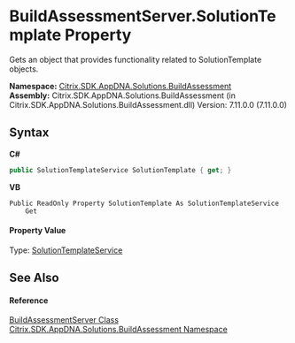 # BuildAssessmentServer.SolutionTemplate Property 
 

Gets an object that provides functionality related to SolutionTemplate objects.

**Namespace:**&nbsp;[Citrix.SDK.AppDNA.Solutions.BuildAssessment](853bdb50-ea5c-dc0d-0be0-7254b6c38034.md)<br />**Assembly:**&nbsp;Citrix.SDK.AppDNA.Solutions.BuildAssessment (in Citrix.SDK.AppDNA.Solutions.BuildAssessment.dll) Version: 7.11.0.0 (7.11.0.0)

## Syntax

**C#**
```csharp
public SolutionTemplateService SolutionTemplate { get; }
```

**VB**
```vbnet
Public ReadOnly Property SolutionTemplate As SolutionTemplateService
	Get
```


#### Property Value
Type: <a href="7725fe61-d189-0f45-0365-0af63788cd41">SolutionTemplateService</a>

## See Also


#### Reference
<a href="a90ab0f3-454f-a0a9-b444-909b58c0c998">BuildAssessmentServer Class</a><br /><a href="853bdb50-ea5c-dc0d-0be0-7254b6c38034">Citrix.SDK.AppDNA.Solutions.BuildAssessment Namespace</a><br />